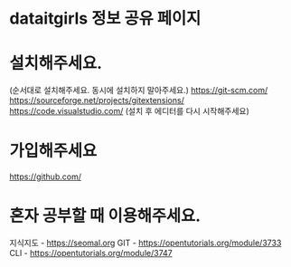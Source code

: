 # dataitgirls 정보 공유 페이지

# 설치해주세요.
(순서대로 설치해주세요. 동시에 설치하지 말아주세요.)
https://git-scm.com/
https://sourceforge.net/projects/gitextensions/
https://code.visualstudio.com/ (설치 후 에디터를 다시 시작해주세요)

# 가입해주세요
https://github.com/

# 혼자 공부할 때 이용해주세요. 
지식지도 - https://seomal.org
GIT - https://opentutorials.org/module/3733
CLI - https://opentutorials.org/module/3747

